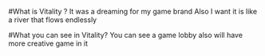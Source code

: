 #What is Vitality ?
It was a dreaming for my game brand
Also I want it is like a river that flows endlessly

#What you can see in Vitality?
You can see a game lobby also will have more creative game in it 
